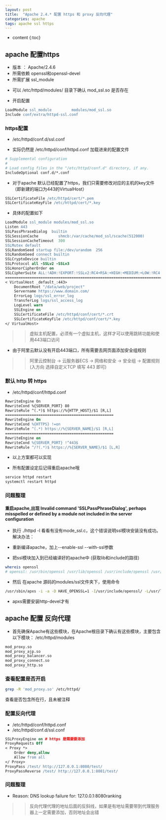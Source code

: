 ```yaml
---
layout: post
title:  "Apache 2.4.* 配置 https 和 proxy 反向代理"
categories: apache 
tags: apache ssl https
---
```


* content
{:toc}

## apache 配置https
- 版本 ： Apache/2.4.6
- 所需依赖 openssl和openssl-devel
- 所需扩展 ssl_module
* 可以 /etc/httpd/modules/ 目录下确认 mod_ssl.so 是否存在

* 开启配置
```apache
LoadModule ssl_module         modules/mod_ssl.so
Include conf/extra/httpd-ssl.conf
```




### https配置
* /etc/httpd/conf.d/ssl.conf

- 实际仍然是 /etc/httpd/conf/httpd.conf 加载进来的配置文件
```apache
# Supplemental configuration
#
# Load config files in the "/etc/httpd/conf.d" directory, if any.
IncludeOptional conf.d/*.conf
```

* 对于apache 默认已经配置了https，我们只需要修改对应的主机的key文件（即新建的端口为443的VirtualHost）
```apache
SSLCertificateFile /etc/httpd/cert/*.pem
SSLCertificateKeyFile /etc/httpd/cert/*.key
```

* 具体的配置如下
```apache
LoadModule ssl_module modules/mod_ssl.so
Listen 443
SSLPassPhraseDialog  builtin
SSLSessionCache         shmcb:/var/cache/mod_ssl/scache(512000)
SSLSessionCacheTimeout  300
SSLMutex default
SSLRandomSeed startup file:/dev/urandom  256
SSLRandomSeed connect builtin
SSLCryptoDevice builtin
SSLProtocol all -SSLv2 -SSLv3
SSLHonorCipherOrder on
SSLCipherSuite ALL:!ADH:!EXPORT:!SSLv2:RC4+RSA:+HIGH:+MEDIUM:+LOW:!RC4:
========================================================================
< VirtualHost _default_:443> 
    DocumentRoot "/data/web/project"
    Servername https://www.domain.com/
    ErrorLog logs/ssl_error_log
    TransferLog logs/ssl_access_log
    LogLevel warn
    SSLEngine on
    SSLCertificateFile /etc/httpd/conf/cert/*.crt
    SSLCertificateKeyFile /etc/httpd/conf/cert/*.key
</ VirtualHost>
```
>> 虚拟主机配置，必须有一个虚拟主机，这样才可以使用跳转功能和使用443端口访问    

* 由于阿里云默认没有开启443端口，所有需要去网页面添加安全组规则
>> 阿里云控制台 -> 云服务器ECS -> 网络和安全 -> 安全组 -> 配置规则 (入方向 选择自定义TCP 填写 443 即可)

### 默认 http 转 https 
* /etc/httpd/conf/httpd.conf
```apache
RewriteEngine On
RewriteCond %{SERVER_PORT} 80
RewriteRule ^(.*)$ https://%{HTTP_HOST}/$1 [R,L]
=================================================
RewriteEngine On
RewriteCond %{HTTPS} !=on
RewriteRule ^(.*) https://%{SERVER_NAME}/$1 [R,L]
=================================================
RewriteEngine on
RewriteCond %{SERVER_PORT} !^443$
RewriteRule ^/?(.*)$ https://%{SERVER_NAME}/$1 [L,R]
```
* 以上方案都可以实现

* 所有配置设定后记得重启apache哦
```bash
service httpd restart
systemctl restart httpd
```

### 问题整理
#### 重启apache,出现 Invalid command 'SSLPassPhraseDialog', perhaps misspelled or defined by a module not included in the server configuration
* 执行 ./httpd -l 看看有没有mode_ssl.c，这个错误说明ssl模块安装没有成功。
解决办法：

* 重新编译apache，加上--enable-ssl --with-ssl参数

* 把ssl模块加入到已经编译好的apache中 (获取lib和include的路径)
```bash
whereis openssl
# openssl: /usr/bin/openssl /usr/lib/openssl /usr/include/openssl /usr/share/man/man1/openssl.1ssl.gz
```

* 然后 在apache 源码的modules/ssl文件夹下，使用命令
```bash
/usr/sbin/apxs -i -a -D HAVE_OPENSSL=1 -I/usr/include/openssl/ -L/usr/lib/openssl/ -c *.c -lcrypto -lssl -ldl
```
* apxs需要安装http-devel才有


## apache 配置 反向代理
* 首先确保Apache有这些模块，在Apache根目录下确认有这些模块，主要包含以下模块：
/etc/httpd/modules
```bash
mod_proxy.so
mod_proxy_ajp.so
mod_proxy_balancer.so
mod_proxy_connect.so
mod_proxy_http.so
```
### 查看配置是否开启
```bash
grep -R 'mod_proxy.so' /etc/httpd/
```
查看是否包含所在行，且未被注释


### 配置反向代理
* /etc/httpd/conf/httpd.conf
* /etc/httpd/conf.d/ssl.conf
```apache
SSLProxyEngine on # https 是需要要添加
ProxyRequests Off
< Proxy *>
    Order deny,allow
    Allow from all
</ Proxy>
ProxyPass /test/ http://127.0.0.1:8080/test/
ProxyPassReverse /test/ http://127.0.0.1:8081/test/
```

### 问题整理
- Reason: DNS lookup failure for: 127.0.0.1:8080ranking
>> 反向代理代理的地址后面的反斜线，如果是有地址需要带到代理服务器上一定需要添加，否则地址会出错
